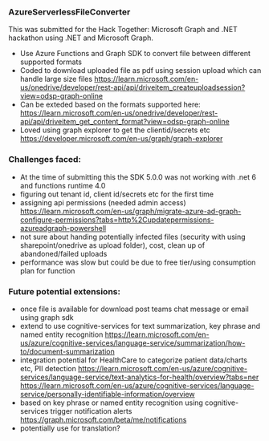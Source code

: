 ### AzureServerlessFileConverter

This was submitted for the Hack Together: Microsoft Graph and .NET hackathon using .NET and Microsoft Graph.

- Use Azure Functions and Graph SDK to convert file between different supported formats
- Coded to download uploaded file as pdf using session upload which can handle large size files
https://learn.microsoft.com/en-us/onedrive/developer/rest-api/api/driveitem_createuploadsession?view=odsp-graph-online
- Can be exteded  based on the formats supported here: 
https://learn.microsoft.com/en-us/onedrive/developer/rest-api/api/driveitem_get_content_format?view=odsp-graph-online
- Loved using graph explorer to get the clientid/secrets etc https://developer.microsoft.com/en-us/graph/graph-explorer

### Challenges faced:
- At the time of submitting this the SDK 5.0.0 was not working with .net 6 and functions runtime 4.0
- figuring out tenant id, client id/secrets etc for the first time
- assigning api permissions (needed admin access)
https://learn.microsoft.com/en-us/graph/migrate-azure-ad-graph-configure-permissions?tabs=http%2Cupdatepermissions-azureadgraph-powershell
- not sure about handing potentially infected files (security with using sharepoint/onedrive as upload folder), cost, clean up of abandoned/failed uploads
- performance was slow but could be due to free tier/using consumption plan for function

### Future potential extensions:
- once file is available for download post teams chat message or email using graph sdk
- extend to use cognitive-services for text summarization, key phrase and named entity recognition
https://learn.microsoft.com/en-us/azure/cognitive-services/language-service/summarization/how-to/document-summarization
- integration potential for HealthCare to categorize patient data/charts etc, PII detection
https://learn.microsoft.com/en-us/azure/cognitive-services/language-service/text-analytics-for-health/overview?tabs=ner
https://learn.microsoft.com/en-us/azure/cognitive-services/language-service/personally-identifiable-information/overview
- based on key phrase or named entity recognition using cognitive-services trigger notification alerts 
https://graph.microsoft.com/beta/me/notifications
- potentially use for translation?
